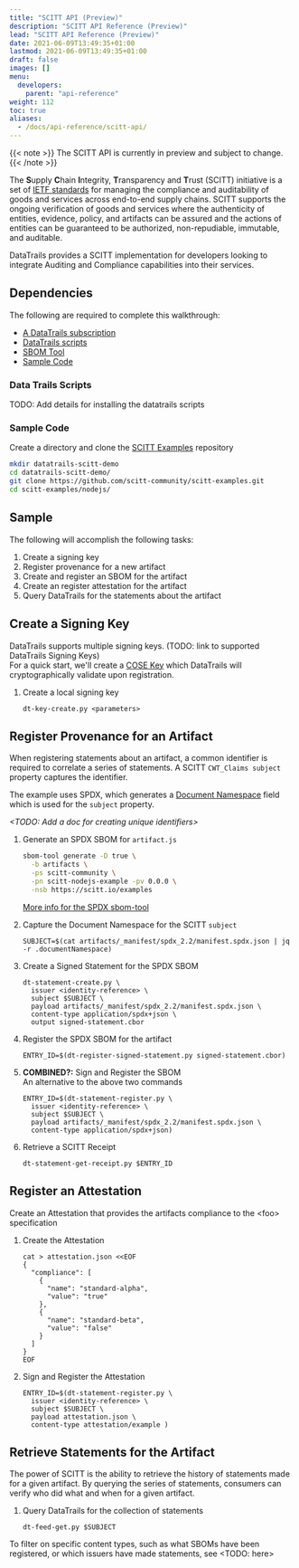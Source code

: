 ```yaml
---
title: "SCITT API (Preview)"
description: "SCITT API Reference (Preview)"
lead: "SCITT API Reference (Preview)"
date: 2021-06-09T13:49:35+01:00
lastmod: 2021-06-09T13:49:35+01:00
draft: false
images: []
menu: 
  developers:
    parent: "api-reference"
weight: 112
toc: true
aliases: 
  - /docs/api-reference/scitt-api/
---
```


{{< note >}}
The SCITT API is currently in preview and subject to change.
{{< /note >}}

The **S**upply **C**hain **I**ntegrity, **T**ransparency and **T**rust (SCITT) initiative is a set of [IETF standards](https://datatracker.ietf.org/group/scitt/documents/) for managing the compliance and auditability of goods and services across end-to-end supply chains.
SCITT supports the ongoing verification of goods and services where the authenticity of entities, evidence, policy, and artifacts can be assured and the actions of entities can be guaranteed to be authorized, non-repudiable, immutable, and auditable.

DataTrails provides a SCITT implementation for developers looking to integrate Auditing and Compliance capabilities into their services.

## Dependencies

The following are required to complete this walkthrough:

- [A DataTrails subscription](https://app.datatrails.ai/signup)
- [DataTrails scripts](#data-trails-scripts)
- [SBOM Tool](https://github.com/microsoft/sbom-tool)
- [Sample Code](#sample-code)

### Data Trails Scripts

TODO: Add details for installing the datatrails scripts

### Sample Code

Create a directory and clone the [SCITT Examples](https://github.com/scitt-community/scitt-examples) repository

```bash
mkdir datatrails-scitt-demo
cd datatrails-scitt-demo/
git clone https://github.com/scitt-community/scitt-examples.git
cd scitt-examples/nodejs/
```

## Sample

The following will accomplish the following tasks:

1. Create a signing key
1. Register provenance for a new artifact
1. Create and register an SBOM for the artifact
1. Create an register attestation for the artifact
1. Query DataTrails for the statements about the artifact

## Create a Signing Key

DataTrails supports multiple signing keys.
(TODO: link to supported DataTrails Signing Keys\)<br>
For a quick start, we'll create a [COSE Key](https://cose-wg.github.io/cose-spec/#key-structure) which DataTrails will cryptographically validate upon registration.

1. Create a local signing key

    ```shell
    dt-key-create.py <parameters>
    ```

## Register Provenance for an Artifact

When registering statements about an artifact, a common identifier is required to correlate a series of statements.
A SCITT `CWT_Claims subject` property captures the identifier.

The example uses SPDX, which generates a [Document Namespace](https://spdx.github.io/spdx-spec/v2.2.2/document-creation-information/#65-spdx-document-namespace-field) field which is used for the `subject` property.

_\<TODO: Add a doc for creating unique identifiers>_

1. Generate an SPDX SBOM for `artifact.js`

    ```bash
    sbom-tool generate -D true \
      -b artifacts \
      -ps scitt-community \
      -pn scitt-nodejs-example -pv 0.0.0 \
      -nsb https://scitt.io/examples
    ```

    [More info for the SPDX sbom-tool](https://github.com/microsoft/sbom-tool/blob/main/docs/sbom-tool-arguments.md)
1. Capture the Document Namespace for the SCITT `subject`

    ```shell
    SUBJECT=$(cat artifacts/_manifest/spdx_2.2/manifest.spdx.json | jq -r .documentNamespace)
    ```

1. Create a Signed Statement for the SPDX SBOM

    ```shell
    dt-statement-create.py \
      issuer <identity-reference> \
      subject $SUBJECT \
      payload artifacts/_manifest/spdx_2.2/manifest.spdx.json \
      content-type application/spdx+json \
      output signed-statement.cbor
    ```

1. Register the SPDX SBOM for the artifact

    ```shell
    ENTRY_ID=$(dt-register-signed-statement.py signed-statement.cbor)
    ```

1. **COMBINED?:** Sign and Register the SBOM<br>
    An alternative to the above two commands

    ```shell
    ENTRY_ID=$(dt-statement-register.py \
      issuer <identity-reference> \
      subject $SUBJECT \
      payload artifacts/_manifest/spdx_2.2/manifest.spdx.json \
      content-type application/spdx+json)
    ```

1. Retrieve a SCITT Receipt

    ```shell
    dt-statement-get-receipt.py $ENTRY_ID
    ```

## Register an Attestation

Create an Attestation that provides the artifacts compliance to the \<foo> specification

1. Create the Attestation

    ```shell
    cat > attestation.json <<EOF
    {
      "compliance": [
        {
          "name": "standard-alpha",
          "value": "true"
        },
        {
          "name": "standard-beta",
          "value": "false"
        }
      ]
    }
    EOF
    ```

1. Sign and Register the Attestation

    ```shell
    ENTRY_ID=$(dt-statement-register.py \
      issuer <identity-reference> \
      subject $SUBJECT \
      payload attestation.json \
      content-type attestation/example )
    ```

## Retrieve Statements for the Artifact

The power of SCITT is the ability to retrieve the history of statements made for a given artifact.
By querying the series of statements, consumers can verify who did what and when for a given artifact.

1. Query DataTrails for the collection of statements

    ```shell
    dt-feed-get.py $SUBJECT
    ```

To filter on specific content types, such as what SBOMs have been registered, or which issuers have made statements, see \<TODO: here>
